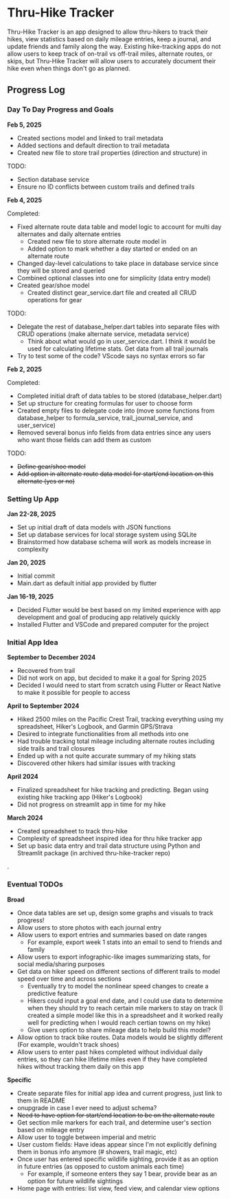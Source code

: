 # Thru-Hike Tracker

Thru-Hike Tracker is an app designed to allow thru-hikers to track their hikes, view statistics based on daily mileage entries, keep a journal, and update friends and family along the way. Existing hike-tracking apps do not allow users to keep track of on-trail vs off-trail miles, alternate routes, or skips, but Thru-Hike Tracker will allow users to accurately document their hike even when things don't go as planned.

## Progress Log

### Day To Day Progress and Goals


**Feb 5, 2025**
* Created sections model and linked to trail metadata
* Added sections and default direction to trail metadata
* Created new file to store trail properties (direction and structure) in

TODO:
* Section database service
* Ensure no ID conflicts between custom trails and defined trails


**Feb 4, 2025**


Completed:
* Fixed alternate route data table and model logic to account for multi day alternates and daily alternate entries
    * Created new file to store alternate route model in
    * Added option to mark whether a day started or ended on an alternate route
* Changed day-level calculations to take place in database service since they will be stored and queried
* Combined optional classes into one for simplicity (data entry model)
* Created gear/shoe model
    * Created distinct gear_service.dart file and created all CRUD operations for gear

TODO:
* Delegate the rest of database_helper.dart tables into separate files with CRUD operations (make alternate service, metadata service)
    * Think about what would go in user_service.dart. I think it would be used for calculating lifetime stats. Get data from all trail journals
* Try to test some of the code? VScode says no syntax errors so far


**Feb 2, 2025**


Completed:
* Completed initial draft of data tables to be stored (database_helper.dart)
* Set up structure for creating formulas for user to choose form
* Created empty files to delegate code into (move some functions from database_helper to formula_service, trail_journal_service, and user_service)
* Removed several bonus info fields from data entries since any users who want those fields can add them as custom

TODO:
* ~~Define gear/shoe model~~
* ~~Add option in alternate route data model for start/end location on this alternate (yes or no)~~


### Setting Up App

**Jan 22-28, 2025**
* Set up initial draft of data models with JSON functions
* Set up database services for local storage system using SQLite
* Brainstormed how database schema will work as models increase in complexity

**Jan 20, 2025**
* Initial commit
* Main.dart as default initial app provided by flutter

**Jan 16-19, 2025**
* Decided Flutter would be best based on my limited experience with app development and goal of producing app relatively quickly
* Installed Flutter and VSCode and prepared computer for the project

### Initial App Idea
**September to December 2024**
* Recovered from trail
* Did not work on app, but decided to make it a goal for Spring 2025
* Decided I would need to start from scratch using Flutter or React Native to make it possible for people to access

**April to September 2024**
* Hiked 2500 miles on the Pacific Crest Trail, tracking everything using my spreadsheet, Hiker's Logbook, and Garmin GPS/Strava
* Desired to integrate functionalities from all methods into one
* Had trouble tracking total mileage including alternate routes including side trails and trail closures
* Ended up with a not quite accurate summary of my hiking stats
* Discovered other hikers had similar issues with tracking

**April 2024**
* Finalized spreadsheet for hike tracking and predicting. Began using existing hike tracking app (Hiker's Logbook)
* Did not progress on streamlit app in time for my hike

**March 2024**
* Created spreadsheet to track thru-hike
* Complexity of spreadsheet inspired idea for thru hike tracker app
* Set up basic data entry and trail data structure using Python and Streamlit package (in archived thru-hike-tracker repo)


.


### Eventual TODOs
**Broad**
* Once data tables are set up, design some graphs and visuals to track progress!
* Allow users to store photos with each journal entry
* Allow users to export entries and summaries based on date ranges
    * For example, export week 1 stats into an email to send to friends and family
* Allow users to export infographic-like images summarizing stats, for social media/sharing purposes
* Get data on hiker speed on different sections of different trails to model speed over time and across sections
    * Eventually try to model the nonlinear speed changes to create a predictive feature
    * Hikers could input a goal end date, and I could use data to determine when they should try to reach certain mile markers to stay on track (I created a simple model like this in a spreadsheet and it worked really well for predicting when I would reach certian towns on my hike)
    * Give users option to share mileage data to help build this model?
* Allow option to track bike routes. Data models would be slightly different (For example, wouldn't track shoes)
* Allow users to enter past hikes completed without individual daily entries, so they can hike lifetime miles even if they have completed hikes without tracking them daily on this app

**Specific**
* Create separate files for initial app idea and current progress, just link to them in README
* onupgrade in case I ever need to adjust schema?
* ~~Need to have option for start/end location to be on the alternate route~~
* Get section mile markers for each trail, and determine user's section based on mileage entry
* Allow user to toggle between imperial and metric
* User custom fields: Have ideas appear since I'm not explicitly defining them in bonus info anymore (# showers, trail magic, etc)
* Once user has entered specific wildlife sighting, provide it as an option in future entries (as opposed to custom animals each time)
    * For example, if someone enters they say 1 bear, provide bear as an option for future wildlife sightings
* Home page with entries: list view, feed view, and calendar view options
